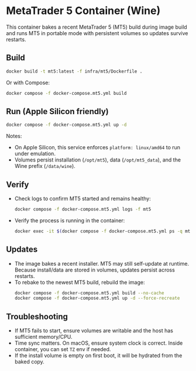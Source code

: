 # MetaTrader 5 Container (Wine)

This container bakes a recent MetaTrader 5 (MT5) build during image build and runs MT5 in portable mode with persistent volumes so updates survive restarts.

## Build

```bash
docker build -t mt5:latest -f infra/mt5/Dockerfile .
```

Or with Compose:

```bash
docker compose -f docker-compose.mt5.yml build
```

## Run (Apple Silicon friendly)

```bash
docker compose -f docker-compose.mt5.yml up -d
```

Notes:
- On Apple Silicon, this service enforces `platform: linux/amd64` to run under emulation.
- Volumes persist installation (`/opt/mt5`), data (`/opt/mt5_data`), and the Wine prefix (`/data/wine`).

## Verify

- Check logs to confirm MT5 started and remains healthy:
  ```bash
  docker compose -f docker-compose.mt5.yml logs -f mt5
  ```
- Verify the process is running in the container:
  ```bash
  docker exec -it $(docker compose -f docker-compose.mt5.yml ps -q mt5) bash -lc "pgrep -fa 'terminal(64)?\.exe'"
  ```

## Updates

- The image bakes a recent installer. MT5 may still self-update at runtime. Because install/data are stored in volumes, updates persist across restarts.
- To rebake to the newest MT5 build, rebuild the image:
  ```bash
  docker compose -f docker-compose.mt5.yml build --no-cache
  docker compose -f docker-compose.mt5.yml up -d --force-recreate
  ```

## Troubleshooting

- If MT5 fails to start, ensure volumes are writable and the host has sufficient memory/CPU.
- Time sync matters. On macOS, ensure system clock is correct. Inside container, you can set `TZ` env if needed.
- If the install volume is empty on first boot, it will be hydrated from the baked copy.